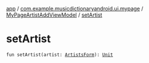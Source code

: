 [app](../../index.md) / [com.example.musicdictionaryandroid.ui.mypage](../index.md) / [MyPageArtistAddViewModel](index.md) / [setArtist](./set-artist.md)

# setArtist

`fun setArtist(artist: `[`ArtistsForm`](../../com.example.musicdictionaryandroid.model.entity/-artists-form/index.md)`): `[`Unit`](https://kotlinlang.org/api/latest/jvm/stdlib/kotlin/-unit/index.html)